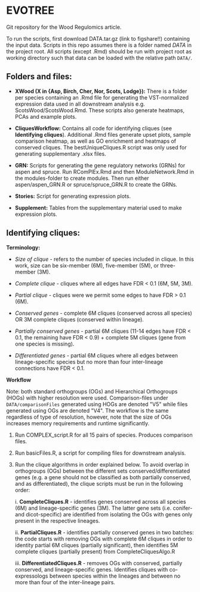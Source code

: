 # EVOTREE

Git repository for the Wood Regulomics article.

To run the scripts, first download DATA.tar.gz (link to figshare!!) containing the input data. 
Scripts in this repo assumes there is a folder named *DATA* in the project root.
All scripts (except .Rmd) should be run with project root as working directory such that data can be loaded with the relative path `DATA/`.



## Folders and files: 


* **XWood (X in {Asp, Birch, Cher, Nor, Scots, Lodge}):** There is a folder per species containing an 
.Rmd file for generating the VST-normalized expression data used in all downstream analysis 
e.g. ScotsWood/ScotsWood.Rmd. These scripts also generate heatmaps, PCAs and example plots.

* **CliquesWorkflow:** Contains all code for identifying cliques (see **Identifying cliques**).
  Additional .Rmd files generate upset plots, sample comparison heatmap, as well as GO enrichment and heatmaps of conserved cliques. The bestUniqueCliques.R script was only used for generating supplementary .xlsx files.

* **GRN:** Scripts for generating the gene regulatory networks (GRNs) for aspen and spruce. 
Run RComPlEx.Rmd and then ModuleNetwork.Rmd in the modules-folder to create modules.
Then run either aspen/aspen_GRN.R or spruce/spruce_GRN.R to create the GRNs.

* **Stories:** Script for generating expression plots.

* **Supplement:** Tables from the supplementary material used to make expression plots.


## Identifying cliques:

**Terminology:**

* *Size of clique* - refers to the number of species included in clique. In this work, size can be six-member (6M), five-member (5M), or three-member (3M).

* *Complete clique* - cliques where all edges have FDR < 0.1 (6M, 5M, 3M).

* *Partial clique* - cliques were we permit some edges to have FDR > 0.1 (6M).

* *Conserved genes* - complete 6M cliques (conserved across all species) OR 3M complete cliques (conserved within lineage).

* *Partially conserved genes* - partial 6M cliques (11-14 edges have FDR < 0.1, the remaining have FDR < 0.9) + complete 5M cliques (gene from one species is missing).

* *Differentiated genes* - partial 6M cliques where all edges between lineage-specific species but no more than four inter-lineage connections have FDR < 0.1. 

**Workflow**

Note: both standard orthogroups (OGs) and Hierarchical Orthogroups (HOGs) with higher resolution were used. Comparison-files under `DATA/comparisonFiles` generated using HOGs are denoted "V5"  while files generated using OGs are denoted "V4". The workflow is the same regardless of type of resolution, however, note that the size of OGs increases memory requirements and runtime significantly. 

1. Run COMPLEX_script.R for all 15 pairs of species. Produces comparison files.
2. Run basicFiles.R, a script for compiling files for downstream analysis.
3. Run the clique algorithms in order explained below. To avoid overlap in orthogroups (OGs) between the different sets conserved/differentiated genes (e.g. a gene should not be classified as both partially conserved, and as differentiated), the clique
   scripts must be run in the following order:
   
   i. **CompleteCliques.R** - identifies genes conserved across all species (6M) and lineage-specific genes (3M). The latter gene sets (i.e. conifer- and dicot-specific) are identified from isolating the OGs with genes only present in the respective lineages.
   
   ii. **PartialCliques.R** - identifies partially conserved genes in two batches: the code starts with removing OGs with complete 6M cliques in order to identity partial 6M cliques (partially significant), then identifies 5M complete cliques (partially present) from
   CompleteCliquesAlgo.R

   iii. **DifferentiatedCliques.R** - removes OGs with conserved, partially conserved, and lineage-specific genes. Identifies cliques with co-expressologs between species within the lineages and between no more than four of the inter-lineage pairs.


